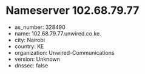 # Nameserver 102.68.79.77

* as_number: 328490
* name: 102.68.79.77.unwired.co.ke.
* city: Nairobi
* country: KE
* organization: Unwired-Communications
* version: Unknown
* dnssec: false
